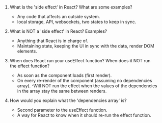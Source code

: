 1. What is the 'side effect' in React? What are some examples?
   - Any code that affects an outside system.
   - local storage, API, websockets, two states to keep in sync.

2. What is NOT a 'side effect' in React? Examples?
   - Anything that React is in charge of.
   - Maintaining state, keeping the UI in sync with the data,
     render DOM elements.

3. When does React run your useEffect function? When does it NOT run
   the effect function?
   - As soon as the component loads (first render).
   - On every re-render of the component (assuming no dependencies array).
     -Will NOT run the effect when the values of the dependencies in the
     array stay the same between renders.

4. How would you explain what the 'dependencies array' is?
   - Second parameter to the useEffect function.
   - A way for React to know when it should re-run the effect function.
